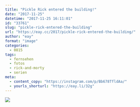 ```yaml
---
title: "Pickle Rick entered the building!"
date: "2017-11-25"
datetime: "2017-11-25 16:11:01"
id: "33761"
slug: "pickle-rick-entered-the-building"
url: "https://eay.cc/2017/pickle-rick-entered-the-building/"
author: "eay"
format: "image"
categories:
  - 0815
tags:
  - fernsehen
  - fotos
  - rick-and-morty
  - serien
meta:
  - content_copy: "https://instagram.com/p/Bb678TfldAa/"
  - yourls_shorturl: "https://eay.li/32g"
---
```


![](https://eay.cc/uploads/2017/pickle-rick.jpeg)

